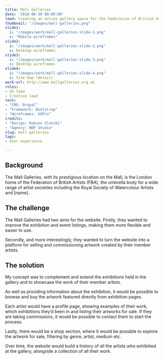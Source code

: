 ```yaml
---
title: Mall Galleries
date: '2018-08-30 00:00:00'
lead: Creating an online gallery space for the Federation of British Artists.
thumbnail: "/images/mall-galleries.png"
slide1: 
  i: "/images/work/mall-galleries-slide-1.png"
  c: "Mobile wireframes"
slide2: 
  i: "/images/work/mall-galleries-slide-2.png"
  c: Desktop wireframes
slide3:
  i: "/images/work/mall-galleries-slide-3.png"
  c: Desktop wireframes
slide4:
  i: "/images/work/mall-galleries-slide-4.png"
  c: Site map (detail)
work-url: http://www.mallgalleries.org.uk
roles:
- UX lead
- Creative lead
tech:
- "CMS: Drupal"
- "Framework: Bootstrap"
- "Wireframes: UXPin"
credits:
- "Design: Robson Slonski"
- "Agency: NDP Studio"
slug: mall-galleries
tags:
- User experience 

---
```


## Background
The Mall Galleries, with its prestigious location on the Mall, is the London home of the Federation of British Artists (FBA), the umbrella body for a wide range of artist societies including the Royal Society of Watercolour Artists and [name]. 

## The challenge
The Mall Galleries had two aims for the website. Firstly, they wanted to improve the exhibition and event listings, making them more flexible and easier to use.

Secondly, and more interestingly, they wanted to turn the website into a platform for selling and commissioning artwork created by their member artists.

## The solution 
My concept was to complement and extend the exhibitions held in the gallery and to showcase the work of their member artists.

As well as providing information about the exhibition, it would be possible to browse and buy the artwork featured directly from exhibition pages.

Each artist would have a profile page, showing examples of their work, which exhibitions they’d been in and listing their artworks for sale. If they are taking commissions, it would be possible to contact them to start the process.

Lastly, there would be a shop section, where it would be possible to explore the artwork for sale, filtering by genre, artist, medium etc.

Over time, the website would build a history of all the artists who exhibitied at the gallery, alongside a collection of all their work.

